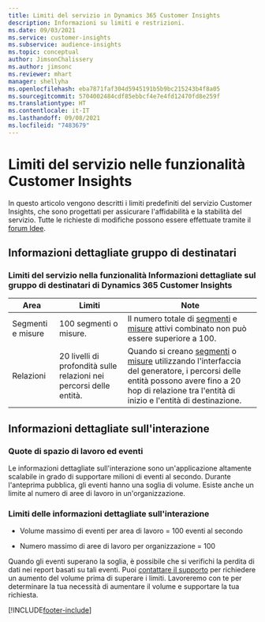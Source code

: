 ```yaml
---
title: Limiti del servizio in Dynamics 365 Customer Insights
description: Informazioni su limiti e restrizioni.
ms.date: 09/03/2021
ms.service: customer-insights
ms.subservice: audience-insights
ms.topic: conceptual
author: JimsonChalissery
ms.author: jimsonc
ms.reviewer: mhart
manager: shellyha
ms.openlocfilehash: eba7871faf304d5945191b5b9bc215243b4f8a05
ms.sourcegitcommit: 5704002484cdf85ebbcf4e7e4fd12470fd8e259f
ms.translationtype: HT
ms.contentlocale: it-IT
ms.lasthandoff: 09/08/2021
ms.locfileid: "7483679"
---
```

# <a name="service-limits-in-customer-insights-capabilities"></a>Limiti del servizio nelle funzionalità Customer Insights

In questo articolo vengono descritti i limiti predefiniti del servizio Customer Insights, che sono progettati per assicurare l'affidabilità e la stabilità del servizio. Tutte le richieste di modifiche possono essere effettuate tramite il [forum Idee](https://go.microsoft.com/fwlink/?linkid=2074172). 

## <a name="audience-insights"></a>Informazioni dettagliate gruppo di destinatari

### <a name="service-limits-in-dynamics-365-customer-insights-audience-insights-capability"></a>Limiti del servizio nella funzionalità Informazioni dettagliate sul gruppo di destinatari di Dynamics 365 Customer Insights

| Area  | Limiti  | Note |
|-------------|---------------------------------------------------------------------|---------------------------------------------------------------------|
| Segmenti e misure | 100 segmenti o misure. | Il numero totale di [segmenti](audience-insights/segments.md) e [misure](audience-insights/measures.md) attivi combinato non può essere superiore a 100.  |
| Relazioni | 20 livelli di profondità sulle relazioni nei percorsi delle entità. | Quando si creano [segmenti](audience-insights/segments.md) o [misure](audience-insights/measures.md) utilizzando l'interfaccia del generatore, i percorsi delle entità possono avere fino a 20 hop di relazione tra l'entità di inizio e l'entità di destinazione.  |


## <a name="engagement-insights"></a>Informazioni dettagliate sull'interazione

### <a name="workspace-and-event-quotas"></a>Quote di spazio di lavoro ed eventi

Le informazioni dettagliate sull'interazione sono un'applicazione altamente scalabile in grado di supportare milioni di eventi al secondo. Durante l'anteprima pubblica, gli eventi hanno una soglia di volume. Esiste anche un limite al numero di aree di lavoro in un'organizzazione.

### <a name="engagement-insights-limits"></a>Limiti delle informazioni dettagliate sull'interazione

- Volume massimo di eventi per area di lavoro = 100 eventi al secondo

- Numero massimo di aree di lavoro per organizzazione = 100

Quando gli eventi superano la soglia, è possibile che si verifichi la perdita di dati nei report basati su tali eventi. Puoi [contattare il supporto](https://go.microsoft.com/fwlink/?linkid=2145734) per richiedere un aumento del volume prima di superare i limiti. Lavoreremo con te per determinare la tua necessità di aumentare il volume e supportare la tua richiesta.


[!INCLUDE[footer-include](includes/footer-banner.md)]